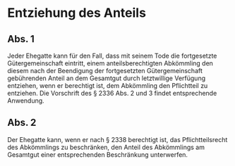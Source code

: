 # Entziehung des Anteils



## Abs. 1

 Jeder Ehegatte kann für den Fall, dass mit seinem Tode die fortgesetzte Gütergemeinschaft eintritt, einem anteilsberechtigten Abkömmling den diesem nach der Beendigung der fortgesetzten Gütergemeinschaft gebührenden Anteil an dem Gesamtgut durch letztwillige Verfügung entziehen, wenn er berechtigt ist, dem Abkömmling den Pflichtteil zu entziehen. Die Vorschrift des § 2336 Abs. 2 und 3 findet entsprechende Anwendung.

## Abs. 2

 Der Ehegatte kann, wenn er nach § 2338 berechtigt ist, das Pflichtteilsrecht des Abkömmlings zu beschränken, den Anteil des Abkömmlings am Gesamtgut einer entsprechenden Beschränkung unterwerfen. 

